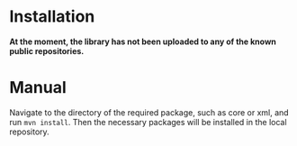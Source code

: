 # Installation

__At the moment, the library has not been uploaded to any of the known public repositories.__

# Manual
Navigate to the directory of the required package, such as core or xml, and run `mvn install`. Then the necessary packages will be installed in the local repository.